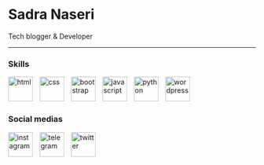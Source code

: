 Sadra Naseri
===============================

Tech blogger & Developer

-----------------------------

### Skills
<section>
    <a href="#" target="_blank" rel="noreferrer" style="margin-right: 10px; text-decoration: none;">
        <img src="https://raw.githubusercontent.com/thisis-naseri/thisis-naseri/79bb9a0ae4572e6296f277faeee4f9f673782b99/static/icons/html.svg" alt="html" width="50px">
    </a>
    <a href="#" target="_blank" rel="noreferrer" style="margin-right: 10px; text-decoration: none;">
        <img src="https://raw.githubusercontent.com/thisis-naseri/thisis-naseri/79bb9a0ae4572e6296f277faeee4f9f673782b99/static/icons/css.svg" alt="css" width="50px">
    </a>
    <a href="#" target="_blank" rel="noreferrer" style="margin-right: 10px; text-decoration: none;">
        <img src="https://raw.githubusercontent.com/thisis-naseri/thisis-naseri/c1e7b1382d38f4dce47c417704c49bbc14d33c2a/static/icons/bootstrap.svg" alt="bootstrap" width="50px">
    </a>
    <a href="#" target="_blank" rel="noreferrer" style="margin-right: 10px; text-decoration: none;">
        <img src="https://raw.githubusercontent.com/thisis-naseri/thisis-naseri/79bb9a0ae4572e6296f277faeee4f9f673782b99/static/icons/javascript.svg" alt="javascript" width="50px">
    </a>
    <a href="#" target="_blank" rel="noreferrer" style="margin-right: 10px; text-decoration: none;">
        <img src="https://raw.githubusercontent.com/thisis-naseri/thisis-naseri/79bb9a0ae4572e6296f277faeee4f9f673782b99/static/icons/python.svg" alt="python" width="50px">
    </a>
    <a href="#" target="_blank" rel="noreferrer" style="margin-right: 10px; text-decoration: none;">
        <img src="https://raw.githubusercontent.com/thisis-naseri/thisis-naseri/c1e7b1382d38f4dce47c417704c49bbc14d33c2a/static/icons/wordpress.svg" alt="wordpress" width="50px">
    </a>
</section>

### Social medias
                  
<section>
    <a href="#" target="_blank" rel="noreferrer" style="margin-right: 10px; text-decoration: none;">
        <img src="https://raw.githubusercontent.com/thisis-naseri/thisis-naseri/c1e7b1382d38f4dce47c417704c49bbc14d33c2a/static/icons/instagram.svg" alt="instagram" width="50px">
    </a>
    <a href="#" target="_blank" rel="noreferrer" style="margin-right: 10px; text-decoration: none;">
        <img src="https://raw.githubusercontent.com/thisis-naseri/thisis-naseri/c1e7b1382d38f4dce47c417704c49bbc14d33c2a/static/icons/telegram.svg" alt="telegram" width="50px">
    </a>
    <a href="#" target="_blank" rel="noreferrer" style="margin-right: 10px; text-decoration: none;">
        <img src="https://raw.githubusercontent.com/thisis-naseri/thisis-naseri/c1e7b1382d38f4dce47c417704c49bbc14d33c2a/static/icons/twitter.svg" alt="twitter" width="50px">
</section>
